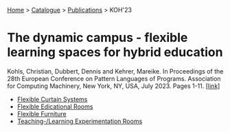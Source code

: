 [Home](../../../README.md) > [Catalogue](../../../Patterns_catalogue.md) > [Publications](../publications.md) > KOH'23
# The dynamic campus - flexible learning spaces for hybrid education

Kohls, Christian, Dubbert, Dennis and Kehrer, Mareike. In Proceedings of the 28th European Conference on Pattern Languages of Programs. Association for Computing Machinery, New York, NY, USA, July 2023. Pages 1-11. [[link]](https://doi.org/10.1145/3628034.3628062)

- [Flexible Curtain Systems](../../Flexible_Curtain_Systems.md)
- [Flexible Edicational Rooms](../../Flexible_Edicational_Rooms.md)
- [Flexible Furniture](../../Flexible_Furniture.md)
- [Teaching-/Learning Experimentation Rooms](../../Teaching-Learning_Experimentation_Rooms.md)
